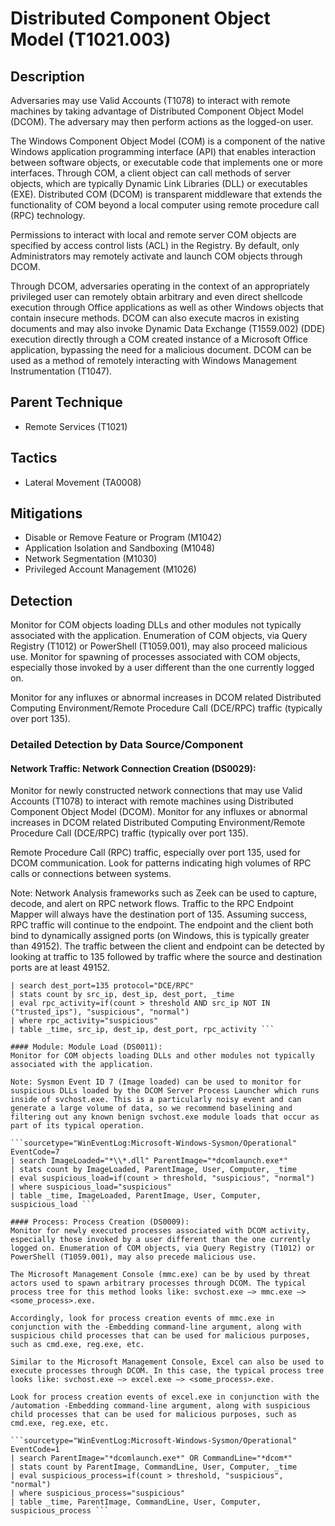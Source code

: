 # Distributed Component Object Model (T1021.003)

## Description
Adversaries may use Valid Accounts (T1078) to interact with remote machines by taking advantage of Distributed Component Object Model (DCOM). The adversary may then perform actions as the logged-on user.

The Windows Component Object Model (COM) is a component of the native Windows application programming interface (API) that enables interaction between software objects, or executable code that implements one or more interfaces. Through COM, a client object can call methods of server objects, which are typically Dynamic Link Libraries (DLL) or executables (EXE). Distributed COM (DCOM) is transparent middleware that extends the functionality of COM beyond a local computer using remote procedure call (RPC) technology.

Permissions to interact with local and remote server COM objects are specified by access control lists (ACL) in the Registry. By default, only Administrators may remotely activate and launch COM objects through DCOM.

Through DCOM, adversaries operating in the context of an appropriately privileged user can remotely obtain arbitrary and even direct shellcode execution through Office applications as well as other Windows objects that contain insecure methods. DCOM can also execute macros in existing documents and may also invoke Dynamic Data Exchange (T1559.002) (DDE) execution directly through a COM created instance of a Microsoft Office application, bypassing the need for a malicious document. DCOM can be used as a method of remotely interacting with Windows Management Instrumentation (T1047). 

## Parent Technique
- Remote Services (T1021)

## Tactics
- Lateral Movement (TA0008)

## Mitigations
- Disable or Remove Feature or Program (M1042)
- Application Isolation and Sandboxing (M1048)
- Network Segmentation (M1030)
- Privileged Account Management (M1026)

## Detection
Monitor for COM objects loading DLLs and other modules not typically associated with the application. Enumeration of COM objects, via Query Registry (T1012) or PowerShell (T1059.001), may also proceed malicious use. Monitor for spawning of processes associated with COM objects, especially those invoked by a user different than the one currently logged on.

Monitor for any influxes or abnormal increases in DCOM related Distributed Computing Environment/Remote Procedure Call (DCE/RPC) traffic (typically over port 135).

### Detailed Detection by Data Source/Component
#### Network Traffic: Network Connection Creation (DS0029): 
Monitor for newly constructed network connections that may use Valid Accounts (T1078) to interact with remote machines using Distributed Component Object Model (DCOM). Monitor for any influxes or abnormal increases in DCOM related Distributed Computing Environment/Remote Procedure Call (DCE/RPC) traffic (typically over port 135).

Remote Procedure Call (RPC) traffic, especially over port 135, used for DCOM communication. Look for patterns indicating high volumes of RPC calls or connections between systems.

Note: Network Analysis frameworks such as Zeek can be used to capture, decode, and alert on RPC network flows. Traffic to the RPC Endpoint Mapper will always have the destination port of 135. Assuming success, RPC traffic will continue to the endpoint. The endpoint and the client both bind to dynamically assigned ports (on Windows, this is typically greater than 49152). The traffic between the client and endpoint can be detected by looking at traffic to 135 followed by traffic where the source and destination ports are at least 49152.

```sourcetype="seek"
| search dest_port=135 protocol="DCE/RPC"
| stats count by src_ip, dest_ip, dest_port, _time
| eval rpc_activity=if(count > threshold AND src_ip NOT IN ("trusted_ips"), "suspicious", "normal")
| where rpc_activity="suspicious"
| table _time, src_ip, dest_ip, dest_port, rpc_activity ```

#### Module: Module Load (DS0011): 
Monitor for COM objects loading DLLs and other modules not typically associated with the application.

Note: Sysmon Event ID 7 (Image loaded) can be used to monitor for suspicious DLLs loaded by the DCOM Server Process Launcher which runs inside of svchost.exe. This is a particularly noisy event and can generate a large volume of data, so we recommend baselining and filtering out any known benign svchost.exe module loads that occur as part of its typical operation.

```sourcetype="WinEventLog:Microsoft-Windows-Sysmon/Operational" EventCode=7
| search ImageLoaded="*\\*.dll" ParentImage="*dcomlaunch.exe*"
| stats count by ImageLoaded, ParentImage, User, Computer, _time
| eval suspicious_load=if(count > threshold, "suspicious", "normal")
| where suspicious_load="suspicious"
| table _time, ImageLoaded, ParentImage, User, Computer, suspicious_load ```

#### Process: Process Creation (DS0009): 
Monitor for newly executed processes associated with DCOM activity, especially those invoked by a user different than the one currently logged on. Enumeration of COM objects, via Query Registry (T1012) or PowerShell (T1059.001), may also precede malicious use.

The Microsoft Management Console (mmc.exe) can be by used by threat actors used to spawn arbitrary processes through DCOM. The typical process tree for this method looks like: svchost.exe —> mmc.exe —> <some_process>.exe. 

Accordingly, look for process creation events of mmc.exe in conjunction with the -Embedding command-line argument, along with suspicious child processes that can be used for malicious purposes, such as cmd.exe, reg.exe, etc.

Similar to the Microsoft Management Console, Excel can also be used to execute processes through DCOM. In this case, the typical process tree looks like: svchost.exe —> excel.exe —> <some_process>.exe. 

Look for process creation events of excel.exe in conjunction with the /automation -Embedding command-line argument, along with suspicious child processes that can be used for malicious purposes, such as cmd.exe, reg.exe, etc.

```sourcetype="WinEventLog:Microsoft-Windows-Sysmon/Operational" EventCode=1
| search ParentImage="*dcomlaunch.exe*" OR CommandLine="*dcom*"
| stats count by ParentImage, CommandLine, User, Computer, _time
| eval suspicious_process=if(count > threshold, "suspicious", "normal")
| where suspicious_process="suspicious"
| table _time, ParentImage, CommandLine, User, Computer, suspicious_process ```

